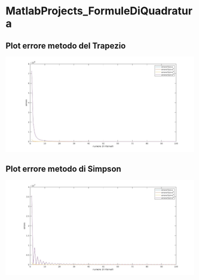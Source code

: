 # MatlabProjects_FormuleDiQuadratura

## Plot errore metodo del Trapezio
![errore metodo del Trapezio](/img/trapezio_errore.jpg)

## Plot errore metodo di Simpson
![errore metodo del Simpson](/img/simpson_errore.jpg)
